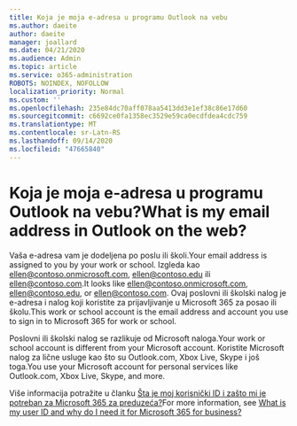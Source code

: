 ```yaml
---
title: Koja je moja e-adresa u programu Outlook na vebu
ms.author: daeite
author: daeite
manager: joallard
ms.date: 04/21/2020
ms.audience: Admin
ms.topic: article
ms.service: o365-administration
ROBOTS: NOINDEX, NOFOLLOW
localization_priority: Normal
ms.custom: ''
ms.openlocfilehash: 235e84dc70aff078aa5413dd3e1ef38c86e17d60
ms.sourcegitcommit: c6692ce0fa1358ec3529e59ca0ecdfdea4cdc759
ms.translationtype: MT
ms.contentlocale: sr-Latn-RS
ms.lasthandoff: 09/14/2020
ms.locfileid: "47665840"
---
```

# <a name="what-is-my-email-address-in-outlook-on-the-web"></a><span data-ttu-id="bd1a2-102">Koja je moja e-adresa u programu Outlook na vebu?</span><span class="sxs-lookup"><span data-stu-id="bd1a2-102">What is my email address in Outlook on the web?</span></span>

<span data-ttu-id="bd1a2-103">Vaša e-adresa vam je dodeljena po poslu ili školi.</span><span class="sxs-lookup"><span data-stu-id="bd1a2-103">Your email address is assigned to you by your work or school.</span></span> <span data-ttu-id="bd1a2-104">Izgleda kao ellen@contoso.onmicrosoft.com, ellen@contoso.edu ili ellen@contoso.com.</span><span class="sxs-lookup"><span data-stu-id="bd1a2-104">It looks like ellen@contoso.onmicrosoft.com, ellen@contoso.edu, or ellen@contoso.com.</span></span> <span data-ttu-id="bd1a2-105">Ovaj poslovni ili školski nalog je e-adresa i nalog koji koristite za prijavljivanje u Microsoft 365 za posao ili školu.</span><span class="sxs-lookup"><span data-stu-id="bd1a2-105">This work or school account is the email address and account you use to sign in to Microsoft 365 for work or school.</span></span>

<span data-ttu-id="bd1a2-106">Poslovni ili školski nalog se razlikuje od Microsoft naloga.</span><span class="sxs-lookup"><span data-stu-id="bd1a2-106">Your work or school account is different from your Microsoft account.</span></span> <span data-ttu-id="bd1a2-107">Koristite Microsoft nalog za lične usluge kao što su Outlook.com, Xbox Live, Skype i još toga.</span><span class="sxs-lookup"><span data-stu-id="bd1a2-107">You use your Microsoft account for personal services like Outlook.com, Xbox Live, Skype, and more.</span></span>

<span data-ttu-id="bd1a2-108">Više informacija potražite u članku [Šta je moj korisnički ID i zašto mi je potreban za Microsoft 365 za preduzeća?](https://support.office.com/article/37da662b-5da6-4b56-a091-2731b2ecc8b4)</span><span class="sxs-lookup"><span data-stu-id="bd1a2-108">For more information, see [What is my user ID and why do I need it for Microsoft 365 for business?](https://support.office.com/article/37da662b-5da6-4b56-a091-2731b2ecc8b4)</span></span>
